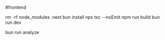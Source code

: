 #frontend   

rm -rf node_modules  .next
bun install
npx tsc --noEmit
npm run build
bun run dev


bun run analyze
